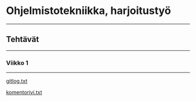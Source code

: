 # Ohjelmistotekniikka, harjoitustyö
--------------------------------------
## Tehtävät
--------------------------------------
### Viikko 1
--------------------------------------
[gitlog.txt](https://github.com/ntgf/ot-harjoitustyo/blob/master/laskarit/viikko1/gitlog.txt)

[komentorivi.txt](https://github.com/ntgf/ot-harjoitustyo/blob/master/laskarit/viikko1/komentorivi.txt)
